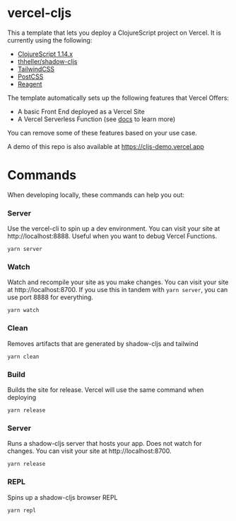 # vercel-cljs

This a template that lets you deploy a ClojureScript project on Vercel. It is currently using the following:

- [ClojureScript 1.14.x](https://clojurescript.org/)
- [thheller/shadow-cljs](https://github.com/thheller/shadow-cljs)
- [TailwindCSS](https://tailwindcss.com/)
- [PostCSS](https://postcss.org/)
- [Reagent](https://reagent-project.github.io/)

The template automatically sets up the following features that Vercel Offers:

- A basic Front End deployed as a Vercel Site
- A Vercel Serverless Function (see [docs](https://vercel.com/docs/concepts/functions/serverless-functions) to learn more)

You can remove some of these features based on your use case.

A demo of this repo is also available at https://cljs-demo.vercel.app

# Commands

When developing locally, these commands can help you out:

### Server

Use the vercel-cli to spin up a dev environment. You can visit your site
at http://localhost:8888. Useful when you want to debug Vercel Functions.

```shell
yarn server
```

### Watch

Watch and recompile your site as you make changes. You can visit your site at http://localhost:8700. If you use this in tandem with `yarn server`, you can use port 8888 for everything.

```shell
yarn watch
```

### Clean

Removes artifacts that are generated by shadow-cljs and tailwind

```shell
yarn clean
```

### Build

Builds the site for release. Vercel will use the same command when deploying

```shell
yarn release
```

### Server

Runs a shadow-cljs server that hosts your app. Does not watch for changes. You can visit your site at http://localhost:8700.

```shell
yarn release
```

### REPL

Spins up a shadow-cljs browser REPL

```shell
yarn repl
```
